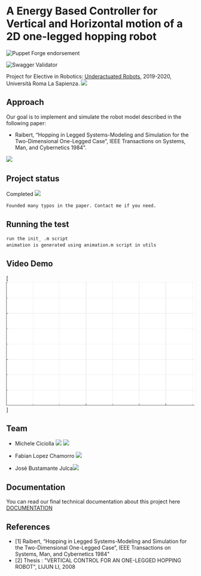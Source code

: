 # A Energy Based Controller for Vertical and Horizontal motion of a 2D one-legged hopping robot

![Puppet Forge endorsement](https://img.shields.io/puppetforge/e/camptocamp/openssl?color=light%20green&label=Ubuntu%2016.04%20LTS&logo=Ubuntu)

![Swagger Validator](https://badgen.net/github/status/micromatch/micromatch/4.0.1)


Project for Elective in Robotics: [Underactuated Robots](https://www.diag.uniroma1.it/~oriolo/ur/), 2019-2020, Università Roma La Sapienza.
<a href="https://www.dis.uniroma1.it/"><img src="http://www.dis.uniroma1.it/sites/default/files/marchio%20logo%20eng%20jpg.jpg" width="500"></a>

## Approach
Our goal is to implement and simulate the robot model described in the following paper:
* Raibert, “Hopping in Legged Systems-Modeling and Simulation for the Two-Dimensional One-Legged Case”, IEEE Transactions on Systems, Man, and Cybernetics 1984".

<a href="https://www.dis.uniroma1.it/"><img src="https://www.botmag.com/wp-content/uploads/2016/11/hopping01.jpg" width="400"></a>

## Project status
Completed <a href="https://github.com/micheleciciolla/vehicles-platooning"><img src="https://www.flaticon.com/svg/static/icons/svg/214/214353.svg" width="30"></a>

```bash
Founded many typos in the paper. Contact me if you need.
```

## Running the test

```bash
run the init_ .m script
animation is generated using animation.m script in utils
```

## Video Demo
[![SC2 Video](./docs/demo.gif)]


## Team
* Michele Ciciolla <a href="https://github.com/micheleciciolla"><img src="https://upload.wikimedia.org/wikipedia/commons/thumb/9/91/Octicons-mark-github.svg/1024px-Octicons-mark-github.svg.png" width="30"></a>
<a href="https://www.linkedin.com/in/micheleciciolla/"><img src="https://www.tecnomagazine.it/tech/wp-content/uploads/2013/05/linkedin-aggiungere-immagini.png" width="30"></a>

*  Fabian Lopez Chamorro <a href="https://github.com/fabianlopezch"><img src="https://upload.wikimedia.org/wikipedia/commons/thumb/9/91/Octicons-mark-github.svg/1024px-Octicons-mark-github.svg.png" width="30"></a>


*  Josè Bustamante Julca<a href="https://github.com/"><img src="https://upload.wikimedia.org/wikipedia/commons/thumb/9/91/Octicons-mark-github.svg/1024px-Octicons-mark-github.svg.png" width="30"></a>


## Documentation
You can read our final technical documentation about this project here [DOCUMENTATION](./docs/report.pdf)

## References
* [1] Raibert, “Hopping in Legged Systems-Modeling and Simulation for the Two-Dimensional One-Legged Case”, IEEE Transactions on Systems, Man, and Cybernetics 1984"
* [2] Thesis : "VERTICAL CONTROL FOR AN ONE-LEGGED HOPPING ROBOT", LIJUN LI, 2008

